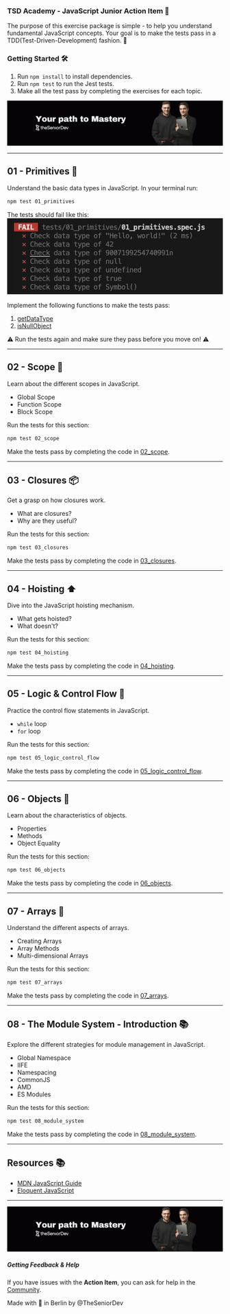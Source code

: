 ### TSD Academy - JavaScript Junior Action Item 🚀

The purpose of this exercise package is simple - to help you understand fundamental JavaScript concepts. Your goal is to make the tests pass in a TDD(Test-Driven-Development) fashion. 🎯

### Getting Started 🛠️

1. Run `npm install` to install dependencies.
2. Run `npm test` to run the Jest tests.
3. Make all the test pass by completing the exercises for each topic.

![theSeniorDev](/docs/mastery_cover.png)

---

## 01 - Primitives 🎈

Understand the basic data types in JavaScript. In your terminal run:
```bash
npm test 01_primitives
```
The tests should fail like this:
![test-fail](docs/01_primitives_test_pass.png)

Implement the following functions to make the tests pass:
1. [getDataType](src/01_primitives/01_getDataType.js)
2. [isNullObject](src/01_primitives/02_isNullObject.js)

⚠️ Run the tests again and make sure they pass before you move on! ⚠️ 

---

## 02 - Scope 🌌

Learn about the different scopes in JavaScript.

- Global Scope
- Function Scope
- Block Scope

Run the tests for this section:
```bash
npm test 02_scope
```

Make the tests pass by completing the code in [02_scope](src/02_scope).

---

## 03 - Closures 📦

Get a grasp on how closures work.

- What are closures?
- Why are they useful?


Run the tests for this section:
```bash
npm test 03_closures
```

Make the tests pass by completing the code in [03_closures](src/03_closures).


---

## 04 - Hoisting ⬆️

Dive into the JavaScript hoisting mechanism.

- What gets hoisted?
- What doesn't?

Run the tests for this section:
```bash
npm test 04_hoisting
```

Make the tests pass by completing the code in [04_hoisting](src/04_hoisting).

---

## 05 - Logic & Control Flow 🔄

Practice the control flow statements in JavaScript.

- `while` loop
- `for` loop

Run the tests for this section:
```bash
npm test 05_logic_control_flow
```

Make the tests pass by completing the code in [05_logic_control_flow](src/05_logic_control_flow).

---

## 06 - Objects 🏢

Learn about the characteristics of objects.

- Properties
- Methods
- Object Equality

Run the tests for this section:
```bash
npm test 06_objects
```

Make the tests pass by completing the code in [06_objects](src/06_objects/).

---

## 07 - Arrays 🍇

Understand the different aspects of arrays.

- Creating Arrays
- Array Methods
- Multi-dimensional Arrays


Run the tests for this section:
```bash
npm test 07_arrays
```

Make the tests pass by completing the code in [07_arrays](src/07_arrays).

---

## 08 - The Module System - Introduction 📚

Explore the different strategies for module management in JavaScript.

- Global Namespace
- IIFE
- Namespacing
- CommonJS
- AMD
- ES Modules

Run the tests for this section:
```bash
npm test 08_module_system
```

Make the tests pass by completing the code in [08_module_system](src/08_module_system).

---

## Resources 📚

- [MDN JavaScript Guide](https://developer.mozilla.org/en-US/docs/Web/JavaScript/Guide)
- [Eloquent JavaScript](https://eloquentjavascript.net/)

---

![theSeniorDev](/docs/mastery_cover.png)

##### Getting Feedback & Help
If you have issues with the **Action Item**, you can ask for help in the [Community](https://www.skool.com/devmastery-academy-8041).

Made with 🧡 in Berlin by @TheSeniorDev